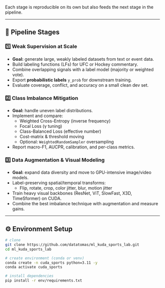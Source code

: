 
Each stage is reproducible on its own but also feeds the next stage in the pipeline.

---

## 🚀 Pipeline Stages

### 1️⃣ Weak Supervision at Scale
- **Goal:** generate large, weakly labeled datasets from text or event data.
- Build labeling functions (LFs) for UFC or Hockey commentary.
- Combine overlapping signals with a label model (majority or weighted vote).
- Export **probabilistic labels** `y_prob` for downstream training.
- Evaluate coverage, conflict, and accuracy on a small clean dev set.

### 2️⃣ Class Imbalance Mitigation
- **Goal:** handle uneven label distributions.
- Implement and compare:
  - Weighted Cross-Entropy (inverse frequency)
  - Focal Loss (γ tuning)
  - Class-Balanced Loss (effective number)
  - Cost-matrix & threshold moving
  - Optional: `WeightedRandomSampler` oversampling
- Report macro-F1, AUCPR, calibration, and per-class metrics.

### 3️⃣ Data Augmentation & Visual Modeling
- **Goal:** expand data diversity and move to GPU-intensive image/video models.
- Label-preserving spatial/temporal transforms:
  - Flip, rotate, crop, color jitter, blur, motion jitter
- Train heavy visual backbones (ResNet, ViT, SlowFast, X3D, TimeSformer) on CUDA.
- Combine the best imbalance technique with augmentation and measure gains.

---

## ⚙️ Environment Setup

```bash
# clone
git clone https://github.com/datatomas/ml_kuda_sports_lab.git
cd ml_kuda_sports_lab

# create environment (conda or venv)
conda create -n cuda_sports python=3.11 -y
conda activate cuda_sports

# install dependencies
pip install -r env/requirements.txt
